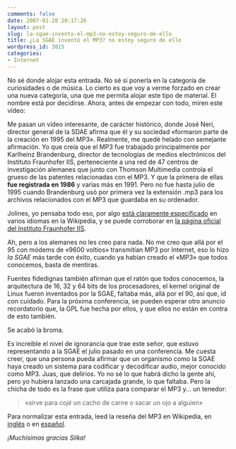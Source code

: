 ```yaml
---
comments: false
date: 2007-01-28 20:17:26
layout: post
slug: la-sgae-invento-el-mp3-no-estoy-seguro-de-ello
title: ¿La SGAE inventó el MP3? no estoy seguro de ello
wordpress_id: 3015
categories:
- Internet
---
```


No sé donde alojar esta entrada. No sé si ponerla en la categoría de curiosidades o de música. Lo cierto es que voy a verme forzado en crear una nueva categoría, una que me permita alojar este tipo de material. El nombre está por decidirse. Ahora, antes de empezar con todo, miren este vídeo:







Me pasan un vídeo interesante, de carácter histórico, donde José Neri, director general de la SDAE afirma que él y su sociedad «formaron parte de la creación en 1995 del MP3». Realmente, me quedé helado con semejante afirmación. Yo que creía que el MP3 fue trabajado principalmente por Karlheinz Brandenburg, director de tecnologías de medios electrónicos del Instituto Fraunhofer IIS, perteneciente a una red de 47 centros de investigación alemanes que junto con Thomson Multimedia controla el grueso de las patentes relacionadas con el MP3. Y que la primera de ellas **fue registrada en 1986** y varias más en 1991. Pero no fue hasta julio de 1995 cuando Brandenburg usó por primera vez la extensión .mp3 para los archivos relacionados con el MP3 que guardaba en su ordenador.





Jolines, yo pensaba todo eso, por algo [está claramente especificado](http://en.wikipedia.org/wiki/Mp3) en varios idiomas en la Wikipedia, y se puede corroborar en [la página oficial del Instituto Fraunhofer IIS](http://www.iis.fraunhofer.de/fhg/iis/EN/bf/amm/index.jsp).





Ah, pero a los alemanes no les creo para nada. No me creo que allá por el 95 con módems de «9600 voltios» transmitían MP3 por Internet, eso lo hizo _la SGAE_ más tarde con éxito, cuando ya habían creado el «MP3» que todos conocemos, basta de mentiras.





Fuentes fidedignas también afirman que el ratón que todos conocemos, la arquitectura de 16, 32 y 64 bits de los procesadores, el kernel original de Linux fueron inventados por la SGAE, faltaba más, allá por el 90, así que, id con cuidado. Para la próxima conferencia, se pueden esperar otro anuncio recordatorio que, la GPL fue hecha por ellos, y que ellos no están en contra de esto también.





Se acabó la broma.





Es increíble el nivel de ignorancia que trae este señor, que estuvo representando a la SGAE el julio pasado en una conferencia. Me cuesta creer, que una persona pueda afirmar que un organismo como la SGAE haya creado un sistema para codificar y decodificar audio, mejor conocido como MP3. Juas, que delirios. Yo no sé lo que habrá dicho la gente ahí, pero yo hubiera lanzado una carcajada grande, lo que faltaba. Pero la chicha de todo es la frase que utiliza para comparar el MP3 y... un tenedor:





> «sirve para _cojé_ un cacho de carne o sacar un ojo a alguien»





Para normalizar esta entrada, leed la reseña del MP3 en Wikipedia, en [inglés](http://en.wikipedia.org/wiki/Mp3) o en [español](http://es.wikipedia.org/wiki/MP3).





_¡Muchísimas gracias Silka!_
